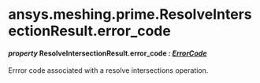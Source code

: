 # ansys.meshing.prime.ResolveIntersectionResult.error_code

#### *property* ResolveIntersectionResult.error_code *: [ErrorCode](ansys.meshing.prime.ErrorCode.md#ansys.meshing.prime.ErrorCode)*

Errror code associated with a resolve intersections operation.

<!-- !! processed by numpydoc !! -->
